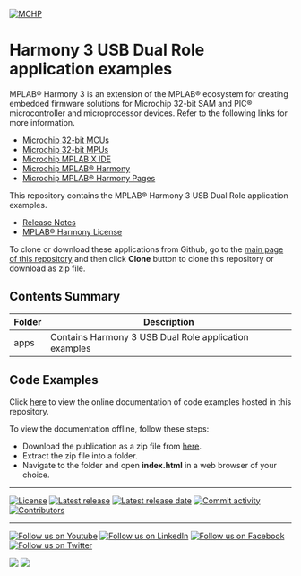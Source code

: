 ﻿
[![MCHP](https://www.microchip.com/ResourcePackages/Microchip/assets/dist/images/logo.png)](https://www.microchip.com)

# Harmony 3 USB Dual Role application examples

MPLAB® Harmony 3 is an extension of the MPLAB® ecosystem for creating embedded firmware solutions for Microchip 32-bit SAM and PIC® microcontroller and microprocessor devices. Refer to the following links for more information.

-   [Microchip 32-bit MCUs](https://www.microchip.com/design-centers/32-bit)
-   [Microchip 32-bit MPUs](https://www.microchip.com/design-centers/32-bit-mpus)
-   [Microchip MPLAB X IDE](https://www.microchip.com/mplab/mplab-x-ide)
-   [Microchip MPLAB® Harmony](https://www.microchip.com/mplab/mplab-harmony)
-   [Microchip MPLAB® Harmony Pages](https://microchip-mplab-harmony.github.io/)

This repository contains the MPLAB® Harmony 3 USB Dual Role application examples.

-   [Release Notes](release_notes.md)
-   [MPLAB® Harmony License](mplab_harmony_license.md)

To clone or download these applications from Github, go to the [main page of this repository](https://github.com/Microchip-MPLAB-Harmony/usb_apps_dual_role) and then click **Clone** button to clone this repository or download as zip file. 

## **Contents Summary**

|Folder|Description|
|------|-----------|
|apps|Contains Harmony 3 USB Dual Role application examples|

## **Code Examples**
Click [here](https://onlinedocs.microchip.com/v2/keyword-lookup?keyword=USB_APPS_DUAL_ROLE_H3_USB_DUAL_ROLE_APP_EXAMPLES&redirect=true) to view the online documentation of code examples hosted in this repository.

To view the documentation offline, follow these steps:
 - Download the publication as a zip file from [here](https://onlinedocs.microchip.com/download/GUID-B8ABAA36-6CD3-43CA-AACF-B6CCDA07A6CC?type=webhelp).
 - Extract the zip file into a folder.
 - Navigate to the folder and open **index.html** in a web browser of your choice.
 
____

[![License](https://img.shields.io/badge/license-Harmony%20license-orange.svg)](https://github.com/Microchip-MPLAB-Harmony/usb_apps_dual_role/blob/master/mplab_harmony_license.md)
[![Latest release](https://img.shields.io/github/release/Microchip-MPLAB-Harmony/usb_apps_dual_role.svg)](https://github.com/Microchip-MPLAB-Harmony/usb_apps_dual_role/releases/latest)
[![Latest release date](https://img.shields.io/github/release-date/Microchip-MPLAB-Harmony/usb_apps_dual_role.svg)](https://github.com/Microchip-MPLAB-Harmony/usb_apps_dual_role/releases/latest)
[![Commit activity](https://img.shields.io/github/commit-activity/y/Microchip-MPLAB-Harmony/usb_apps_dual_role.svg)](https://github.com/Microchip-MPLAB-Harmony/usb_apps_dual_role/graphs/commit-activity)
[![Contributors](https://img.shields.io/github/contributors-anon/Microchip-MPLAB-Harmony/usb_apps_dual_role.svg)](https://github.com/Microchip-MPLAB-Harmony/usb_apps_dual_role/graphs/contributors)

____

[![Follow us on Youtube](https://img.shields.io/badge/Youtube-Follow%20us%20on%20Youtube-red.svg)](https://www.youtube.com/user/MicrochipTechnology)
[![Follow us on LinkedIn](https://img.shields.io/badge/LinkedIn-Follow%20us%20on%20LinkedIn-blue.svg)](https://www.linkedin.com/company/microchip-technology)
[![Follow us on Facebook](https://img.shields.io/badge/Facebook-Follow%20us%20on%20Facebook-blue.svg)](https://www.facebook.com/microchiptechnology/)
[![Follow us on Twitter](https://img.shields.io/twitter/follow/MicrochipTech.svg?style=social)](https://twitter.com/MicrochipTech)

[![](https://img.shields.io/github/stars/Microchip-MPLAB-Harmony/usb_apps_dual_role.svg?style=social)]()
[![](https://img.shields.io/github/watchers/Microchip-MPLAB-Harmony/usb_apps_dual_role.svg?style=social)]()

